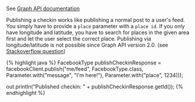 See <a target="_blank" href="https://developers.facebook.com/docs/graph-api/reference/user/feed">Graph API documentation</a>
					
Publishing a checkin works like publishing a normal post to a user's feed. You simply have to provide a `place` parameter with a `place id`. If you only have longitude and latitude, you have to search for places in the given area first and let the user select the correct place. Publishing via longitude/latitude is not possible since Graph API version 2.0. (see <a href="http://stackoverflow.com/questions/11626783/post-location-on-facebook-with-latitude-and-longitude-coordinates-only" target="_blank">Stackoverflow question</a>)
	
{% highlight java %}
FacebookType publishCheckinResponse = facebookClient.publish("me/feed",
  FacebookType.class, Parameter.with("message", "I'm here!"),
    Parameter.with("place", 1234)));

out.println("Published checkin: " + publishCheckinResponse.getId());
{% endhighlight %}